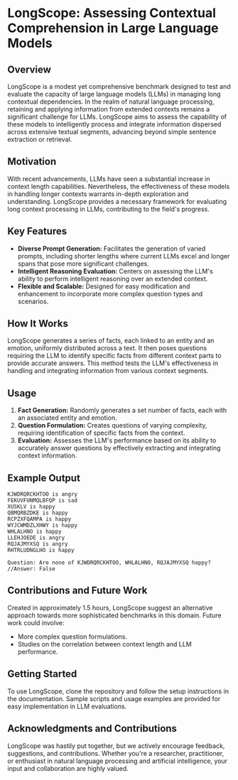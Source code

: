 # LongScope: Assessing Contextual Comprehension in Large Language Models

## Overview

LongScope is a modest yet comprehensive benchmark designed to test and evaluate the capacity of large language models (LLMs) in managing long contextual dependencies. In the realm of natural language processing, retaining and applying information from extended contexts remains a significant challenge for LLMs. LongScope aims to assess the capability of these models to intelligently process and integrate information dispersed across extensive textual segments, advancing beyond simple sentence extraction or retrieval.

## Motivation

With recent advancements, LLMs have seen a substantial increase in context length capabilities. Nevertheless, the effectiveness of these models in handling longer contexts warrants in-depth exploration and understanding. LongScope provides a necessary framework for evaluating long context processing in LLMs, contributing to the field's progress.

## Key Features

- **Diverse Prompt Generation:** Facilitates the generation of varied prompts, including shorter lengths where current LLMs excel and longer spans that pose more significant challenges.
- **Intelligent Reasoning Evaluation:** Centers on assessing the LLM's ability to perform intelligent reasoning over an extended context.
- **Flexible and Scalable:** Designed for easy modification and enhancement to incorporate more complex question types and scenarios.

## How It Works

LongScope generates a series of facts, each linked to an entity and an emotion, uniformly distributed across a text. It then poses questions requiring the LLM to identify specific facts from different context parts to provide accurate answers. This method tests the LLM's effectiveness in handling and integrating information from various context segments.

## Usage

1. **Fact Generation:** Randomly generates a set number of facts, each with an associated entity and emotion.
2. **Question Formulation:** Creates questions of varying complexity, requiring identification of specific facts from the context.
3. **Evaluation:** Assesses the LLM's performance based on its ability to accurately answer questions by effectively extracting and integrating context information.

## Example Output

```
KJWDRQRCKHTOO is angry
FEKUVFUNMQLBFQP is sad
XUSKLV is happy
QBMQRBZDKE is happy
RCPZXFQAMPA is happy
WYJCWMDZLXHWY is happy
WHLALHNO is happy
LLEHJOEDE is angry
RQJAJMYXSQ is angry
RHTRLUDNGLHO is happy

Question: Are none of KJWDRQRCKHTOO, WHLALHNO, RQJAJMYXSQ happy?
//Answer: False
```

## Contributions and Future Work

Created in approximately 1.5 hours, LongScope suggest an alternative approach towards more sophisticated benchmarks in this domain. Future work could involve:

- More complex question formulations.
- Studies on the correlation between context length and LLM performance.

## Getting Started

To use LongScope, clone the repository and follow the setup instructions in the documentation. Sample scripts and usage examples are provided for easy implementation in LLM evaluations.

## Acknowledgments and Contributions

LongScope was hastily put together, but we actively encourage feedback, suggestions, and contributions. Whether you're a researcher, practitioner, or enthusiast in natural language processing and artificial intelligence, your input and collaboration are highly valued.
